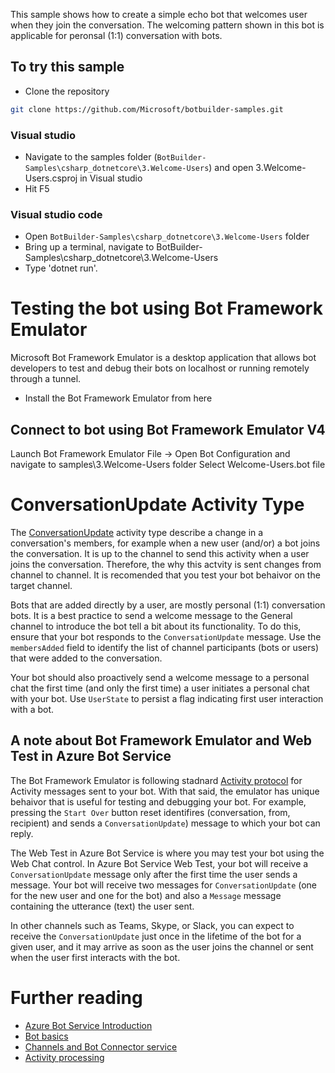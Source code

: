 ﻿
This sample shows how to create a simple echo bot that welcomes user when they join the conversation. The welcoming pattern shown in this bot is applicable for peronsal (1:1) conversation with bots.


## To try this sample
- Clone the repository
```bash
git clone https://github.com/Microsoft/botbuilder-samples.git
```
 ### Visual studio
- Navigate to the samples folder (`BotBuilder-Samples\csharp_dotnetcore\3.Welcome-Users`) and open 3.Welcome-Users.csproj in Visual studio 
- Hit F5
 ### Visual studio code
- Open `BotBuilder-Samples\csharp_dotnetcore\3.Welcome-Users` folder
- Bring up a terminal, navigate to BotBuilder-Samples\csharp_dotnetcore\3.Welcome-Users
- Type 'dotnet run'.

# Testing the bot using Bot Framework Emulator
Microsoft Bot Framework Emulator is a desktop application that allows bot developers to test and debug their bots on localhost or running remotely through a tunnel.

- Install the Bot Framework Emulator from here

## Connect to bot using Bot Framework Emulator V4
Launch Bot Framework Emulator
File -> Open Bot Configuration and navigate to samples\3.Welcome-Users folder
Select Welcome-Users.bot file

# ConversationUpdate Activity Type
The [ConversationUpdate](https://docs.microsoft.com/en-us/azure/bot-service/bot-service-activity-spec?view=azure-bot-service-3.0#conversation-update-activity) activity type describe a change in a conversation's members, for example when a new user (and/or) a bot joins the conversation. It is up to the channel to send this activity when a user joins the conversation. Therefore, the why this actvity is sent changes from channel to channel. It is recomended that you test your bot behaivor on the target channel. 

Bots that are added directly by a user, are mostly personal (1:1) conversation bots. It is a best practice to send a welcome message to the General channel to introduce the bot tell a bit about its functionality. To do this, ensure that your bot responds to the `ConversationUpdate` message. Use the `membersAdded` field to identify the list of channel participants (bots or users) that were added to the conversation.

Your bot should also proactively send a welcome message to a personal chat the first time (and only the first time) a user initiates a personal chat with your bot. Use `UserState` to persist a flag indicating first user interaction with a bot. 

## A note about Bot Framework Emulator and Web Test in Azure Bot Service 
The Bot Framework Emulator is following stadnard [Activity protocol](https://docs.microsoft.com/en-us/azure/bot-service/bot-service-activity-spec) for Activity messages sent to your bot. With that said, the emulator has unique behaivor that is useful for testing and debugging your bot. For example, pressing the `Start Over` button reset identifires (conversation, from, recipient) and sends a `ConversationUpdate`) message to which your bot can reply. 

The Web Test in Azure Bot Service is where you may test your bot using the Web Chat control. In Azure Bot Service Web Test, your bot will receive a `ConversationUpdate` message only after the first time the user sends a message. Your bot will receive two messages for `ConversationUpdate` (one for the new user and one for the bot) and also a `Message` message containing the utterance (text) the user sent. 

In other channels such as Teams, Skype, or Slack, you can expect to receive the `ConversationUpdate` just once in the lifetime of the bot for a given user, and it may arrive as soon as the user joins the channel or sent when the user first interacts with the bot. 

	
# Further reading
- [Azure Bot Service Introduction](https://docs.microsoft.com/en-us/azure/bot-service/bot-service-overview-introduction?view=azure-bot-service-4.0)
- [Bot basics](https://docs.microsoft.com/en-us/azure/bot-service/bot-builder-basics?view=azure-bot-service-4.0)
- [Channels and Bot Connector service](https://docs.microsoft.com/en-us/azure/bot-service/bot-concepts?view=azure-bot-service-4.0)
- [Activity processing](https://docs.microsoft.com/en-us/azure/bot-service/bot-builder-concept-activity-processing?view=azure-bot-service-4.0)
